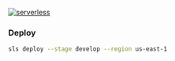 [![serverless](http://public.serverless.com/badges/v3.svg)](http://www.serverless.com)

### Deploy
```bash
sls deploy --stage develop --region us-east-1
```

